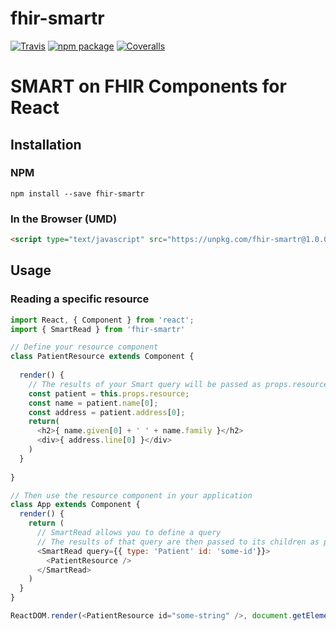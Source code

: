 # fhir-smartr

[![Travis][build-badge]][build]
[![npm package][npm-badge]][npm]
[![Coveralls][coveralls-badge]][coveralls]

# SMART on FHIR Components for React

## Installation
### NPM
```
npm install --save fhir-smartr
```

### In the Browser (UMD)
```html
<script type="text/javascript" src="https://unpkg.com/fhir-smartr@1.0.0/umd/fhir-smartr.js"></script>
```

## Usage
### Reading a specific resource
```javascript
import React, { Component } from 'react';
import { SmartRead } from 'fhir-smartr'

// Define your resource component
class PatientResource extends Component {
  
  render() {
    // The results of your Smart query will be passed as props.resource to this component
    const patient = this.props.resource;
    const name = patient.name[0];
    const address = patient.address[0];
    return(
      <h2>{ name.given[0] + ' ' + name.family }</h2>
      <div>{ address.line[0] }</div>
    )
  }
  
}

// Then use the resource component in your application
class App extends Component {
  render() {
    return (
      // SmartRead allows you to define a query
      // The results of that query are then passed to its children as props.resource
      <SmartRead query={{ type: 'Patient' id: 'some-id'}}>
        <PatientResource />
      </SmartRead>
    )
  }
}

ReactDOM.render(<PatientResource id="some-string" />, document.getElementById('root'));
```

[build-badge]: https://img.shields.io/travis/user/repo/master.png?style=flat-square
[build]: https://travis-ci.org/user/repo

[npm-badge]: https://img.shields.io/npm/v/npm-package.png?style=flat-square
[npm]: https://www.npmjs.org/package/npm-package

[coveralls-badge]: https://img.shields.io/coveralls/user/repo/master.png?style=flat-square
[coveralls]: https://coveralls.io/github/user/repo
